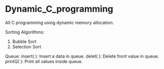 # Dynamic_C_programming
All C programming using dynamic memory allocation.


Sorting Algorithms:
1. Bubble Sort
2. Selection Sort

Queue:
  insert( ): Insert a data in queue.
  delet( ): Delete front value in queue.
  printQ( ): Print all values inside queue.
